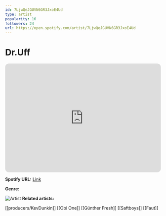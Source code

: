 ```yaml
---
id: 7LjwQeJGUVN6GR3JxoE4Ud
type: artist
popularity: 16
followers: 24
url: https://open.spotify.com/artist/7LjwQeJGUVN6GR3JxoE4Ud
---
```

# Dr.Uff

<iframe style="border-radius:12px" src="https://open.spotify.com/embed/artist/7LjwQeJGUVN6GR3JxoE4Ud" width="100%" height="352" frameBorder="0" allowfullscreen="" allow="autoplay; clipboard-write; encrypted-media; fullscreen; picture-in-picture" loading="lazy"></iframe>

**Spotify URL:** [Link](https://open.spotify.com/artist/7LjwQeJGUVN6GR3JxoE4Ud)

**Genre:** 

![Artist](https://i.scdn.co/image/ab67616d0000b2731a7650680ef35e31ec6a54fc)
**Related artists:**

[[producers/KevDunkin]]
[[Obi One]]
[[Günther Fresh]]
[[Saftboys]]
[[Faut]]
